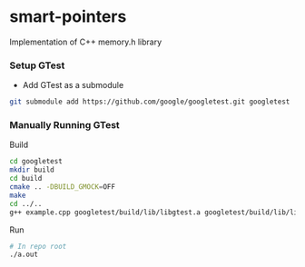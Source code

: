 # smart-pointers
Implementation of C++ memory.h library



### Setup GTest
- Add GTest as a submodule
``` bash
git submodule add https://github.com/google/googletest.git googletest

```

### Manually Running GTest

Build
``` bash
cd googletest
mkdir build
cd build
cmake .. -DBUILD_GMOCK=OFF
make
cd ../..
g++ example.cpp googletest/build/lib/libgtest.a googletest/build/lib/libgtest_main.a -lpthread -I googletest/googletest/include/
```

Run
``` bash
# In repo root
./a.out
```

